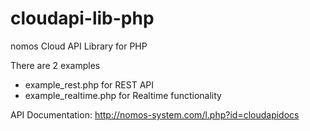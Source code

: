 cloudapi-lib-php
================

nomos Cloud API Library for PHP

There are 2 examples 
- example_rest.php for REST API
- example_realtime.php for Realtime functionality

API Documentation:
http://nomos-system.com/l.php?id=cloudapidocs
